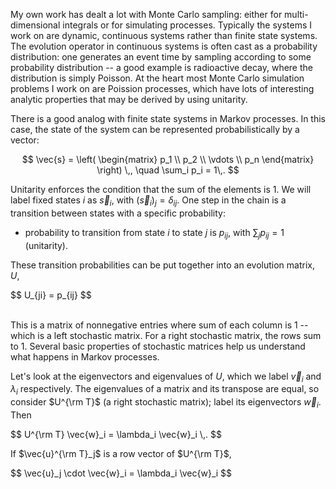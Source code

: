 <!--
.. title: Stochastic Matrices and Markov Chains
.. slug: stochastic-matrices-and-markov-chains
.. date: 2015-08-14 00:55:26 UTC-07:00
.. tags: mathjax, draft
.. category:
.. link:
.. description:
.. type: text
-->

My own work has dealt a lot with Monte Carlo sampling: either for multi-dimensional integrals or for simulating processes.  Typically the systems I work on are dynamic, continuous systems rather than finite state systems.  The evolution operator in continuous systems is often cast as a probability distribution: one generates an event time by sampling according to some probability distribution -- a good example is radioactive decay, where the distribution is simply Poisson.  At the heart most Monte Carlo simulation problems I work on are Poission processes, which have lots of interesting analytic properties that may be derived by using unitarity.

There is a good analog with finite state systems in Markov processes.  In this case, the state of the system can be represented probabilistically by a vector:

$$
\vec{s} = \left( \begin{matrix} p_1 \\ p_2 \\ \vdots \\ p_n \end{matrix} \right) \,, \quad \sum_i p_i = 1\,.
$$

Unitarity enforces the condition that the sum of the elements is 1.  We will label fixed states $i$ as $\vec{s}_i$, with $(\vec{s}_i)_{j} = \delta_{ij}.$  One step in the chain is a transition between states with a specific probability:

   * probability to transition from state $i$ to state $j$ is $p_{ij}$, with $\sum_j p_{ij} = 1$ (unitarity).

These transition probabilities can be put together into an evolution matrix, $U$,

<div> $$
U_{ji} = p_{ij}
$$ </div>
<br>

This is a matrix of nonnegative entries where sum of each column is 1 -- which is a left stochastic matrix.  For a right stochastic matrix, the rows sum to 1.  Several basic properties of stochastic matrices help us understand what happens in Markov processes.

Let's look at the eigenvectors and eigenvalues of $U$, which we label $\vec{v}_i$ and $\lambda_i$ respectively.  The eigenvalues of a matrix and its transpose are equal, so consider $U^{\rm T}$ (a right stochastic matrix); label its eigenvectors $\vec{w}_i$.  Then

<div> $$
U^{\rm T} \vec{w}_i = \lambda_i \vec{w}_i \,.
$$ </div>

If $\vec{u}^{\rm T}_j$ is a row vector of $U^{\rm T}$,

<div> $$
\vec{u}_j \cdot \vec{w}_i = \lambda_i \vec{w}_i
$$ </div>
